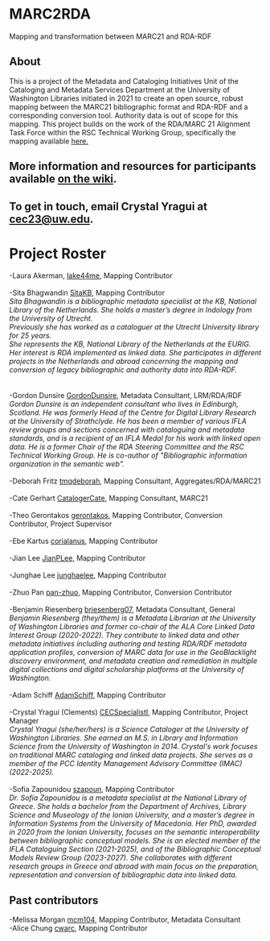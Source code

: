 # MARC2RDA
Mapping and transformation between MARC21 and RDA-RDF
## About
This is a project of the Metadata and Cataloging Initiatives Unit of the Cataloging and Metadata Services Department at the University of Washington Libraries initiated in 2021 to create an open source, robust mapping between the MARC21 bibliographic format and RDA-RDF and a corresponding conversion tool. Authority data is out of scope for this mapping. This project builds on the work of the RDA/MARC 21 Alignment Task Force within the RSC Technical Working Group, specifically the mapping available [here.](http://www.rdaregistry.info/Maps/mapRDA2M21B.html)
## More information and resources for participants available [on the wiki](https://github.com/uwlib-cams/MARC2RDA/wiki).
## To get in touch, email Crystal Yragui at cec23@uw.edu.
# Project Roster
-Laura Akerman, [lake44me](https://github.com/lake44me), Mapping Contributor
<br><br>
-Sita Bhagwandin [SitaKB](https://github.com/SitaKB), Mapping Contributor<br>
_Sita Bhagwandin is a bibliographic metadata specialist at the KB, National Library of the Netherlands. She holds a master’s degree in Indology from the University of Utrecht. <br>
Previously she has worked as a cataloguer at the Utrecht University library for 25 years.<br>
She represents the KB, National Library of the Netherlands at the EURIG. <br>
Her interest is RDA implemented as linked data. She participates in different projects in the Netherlands and abroad concerning the mapping and conversion of legacy bibliographic and authority data into RDA-RDF._ <br>
<br><br>
-Gordon Dunsire [GordonDunsire](https://github.com/GordonDunsire), Metadata Consultant, LRM/RDA/RDF<br>
_Gordon Dunsire is an independent consultant who lives in Edinburgh, Scotland. He was formerly Head of the Centre for Digital Library Research at the University of Strathclyde. He has been a member of various IFLA review groups and sections concerned with cataloguing and metadata standards, and is a recipient of an IFLA Medal for his work with linked open data. He is a former Chair of the RDA Steering Committee and the RSC Technical Working Group. He is co-author of "Bibliographic information organization in the semantic web"._ 
<br><br>
-Deborah Fritz [tmqdeborah](https://github.com/tmqdeborah), Mapping Consultant, Aggregates/RDA/MARC21<br><br>
-Cate Gerhart [CatalogerCate](https://github.com/CatalogerCate), Mapping Consultant, MARC21<br><br>
-Theo Gerontakos [gerontakos](https://github.com/gerontakos), Mapping Contributor, Conversion Contributor, Project Supervisor<br><br>
-Ebe Kartus [corialanus](https://github.com/corialanus), Mapping Contributor<br><br>
-Jian Lee [JianPLee](https://github.com/JianPLee), Mapping Contributor<br><br>
-Junghae Lee [junghaelee](https://github.com/junghaelee), Mapping Contributor<br><br>
-Zhuo Pan [pan-zhuo](https://github.com/pan-zhuo), Mapping Contributor, Conversion Contributor<br><br>
-Benjamin Riesenberg [briesenberg07](https://github.com/briesenberg07), Metadata Consultant, General<br>
_Benjamin Riesenberg (they/them) is a Metadata Librarian at the University of Washington Libraries and former co-chair of the ALA Core Linked Data Interest Group (2020-2022). They contribute to linked data and other metadata initiatives including authoring and testing RDA/RDF metadata application profiles, conversion of MARC data for use in the GeoBlacklight discovery environment, and metadata creation and remediation in multiple digital collections and digital scholarship platforms at the University of Washington._
<br><br>
-Adam Schiff [AdamSchiff](https://github.com/AdamSchiff), Mapping Contributor<br><br>
-Crystal Yragui (Clements) [CECSpecialistI](https://github.com/CECSpecialistI), Mapping Contributor, Project Manager<br>
_Crystal Yragui (she/her/hers) is a Science Cataloger at the University of Washington Libraries. She earned an M.S. in Library and Information Science from the University of Washington in 2014. Crystal's work focuses on traditional MARC cataloging and linked data projects. She serves as a member of the PCC Identity Management Advisory Committee (IMAC) (2022-2025)._ <br><br>
-Sofia Zapounidou [szapoun](https://github.com/szapoun), Mapping Contributor<br>
_Dr. Sofia Zapounidou is a metadata specialist at the National Library of Greece. She holds a bachelor from the Department of Archives, Library Science and Museology of the Ionian University, and a master’s degree in Information Systems from the University of Macedonia. Her PhD, awarded in 2020 from the Ionian University, focuses on the semantic interoperability between bibliographic conceptual models. She is an elected member of the IFLA Cataloguing Section (2021-2025), and of the Bibliographic Conceptual Models Review Group (2023-2027). She collaborates with different research groups in Greece and abroad with main focus on the preparation, representation and conversion of bibliographic data into linked data._
## Past contributors
-Melissa Morgan [mcm104](https://github.com/mcm104), Mapping Contributor, Metadata Consultant<br>
-Alice Chung [cwarc](https://github.com/cwarc), Mapping Contributor<br>
